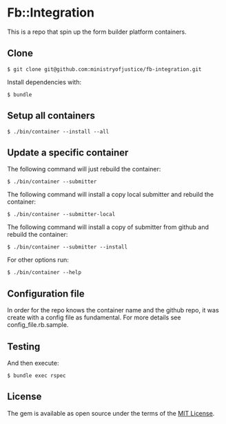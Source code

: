 # Fb::Integration

This is a repo that spin up the form builder platform containers.

## Clone

    $ git clone git@github.com:ministryofjustice/fb-integration.git

Install dependencies with:

    $ bundle

## Setup all containers

    $ ./bin/container --install --all

## Update a specific container


The following command will just rebuild the container:

    $ ./bin/container --submitter

The following command will install a copy local submitter and rebuild the container:

    $ ./bin/container --submitter-local

The following command will install a copy of submitter from github and
rebuild the container:

    $ ./bin/container --submitter --install

For other options run:

    $ ./bin/container --help

## Configuration file

In order for the repo knows the container name and the github repo, it was
create with a config file as fundamental. For more details see
config_file.rb.sample.

## Testing

And then execute:

    $ bundle exec rspec

## License

The gem is available as open source under the terms of the [MIT License](https://opensource.org/licenses/MIT).
